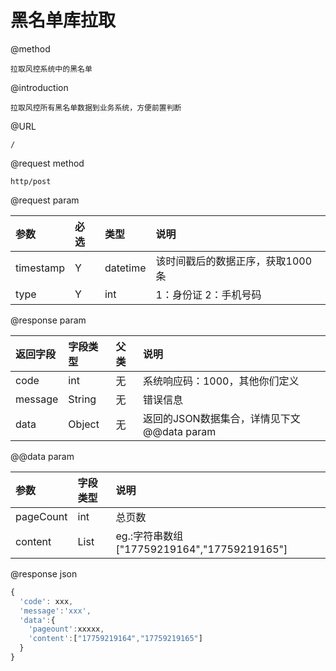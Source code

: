 # 黑名单库拉取

@method

```
拉取风控系统中的黑名单
```

@introduction

```
拉取风控所有黑名单数据到业务系统，方便前置判断
```

@URL

```
/
```

@request method

```
http/post
```

@request param

| 参数 | 必选 | 类型 | 说明 |
| :--- | :--- | :--- | :--- |
| timestamp | Y | datetime | 该时间戳后的数据正序，获取1000条 |
| type | Y | int | 1：身份证 2：手机号码 |

@response param

| 返回字段 | 字段类型 | 父类 | 说明 |
| :--- | :--- | :--- | :--- |
| code | int | 无 | 系统响应码：1000，其他你们定义 |
| message | String | 无 | 错误信息 |
| data | Object | 无 | 返回的JSON数据集合，详情见下文@@data param |

@@data param

| 参数 | 字段类型 | 说明 |
| :--- | :--- | :--- |
| pageCount | int | 总页数 |
| content | List | eg.:字符串数组\["17759219164","17759219165"\] |

@response json

```js
{
  'code': xxx,
  'message':'xxx',
  'data':{
    'pageount':xxxxx,
    'content':["17759219164","17759219165"]
  }
}
```



